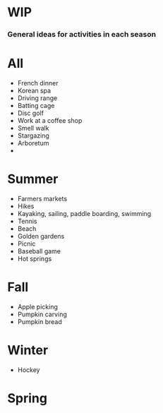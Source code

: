 # WIP
### General ideas for activities in each season

# All
- French dinner
- Korean spa
- Driving range
- Batting cage
- Disc golf
- Work at a coffee shop
- Smell walk
- Stargazing
- Arboretum
- 

# Summer
- Farmers markets
- Hikes
- Kayaking, sailing, paddle boarding, swimming
- Tennis
- Beach
- Golden gardens
- Picnic
- Baseball game
- Hot springs


# Fall
- Apple picking
- Pumpkin carving
- Pumpkin bread


# Winter
- Hockey

# Spring
